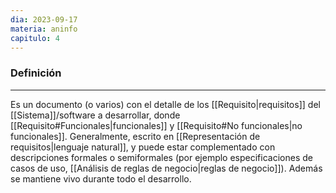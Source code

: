 ```yaml
---
dia: 2023-09-17
materia: aninfo
capitulo: 4
---
```

### Definición
---
Es un documento (o varios) con el detalle de los [[Requisito|requisitos]] del [[Sistema]]/software a desarrollar, donde [[Requisito#Funcionales|funcionales]] y [[Requisito#No funcionales|no funcionales]]. Generalmente, escrito en [[Representación de requisitos|lenguaje natural]], y puede estar complementado con descripciones formales o semiformales (por ejemplo especificaciones de casos de uso, [[Análisis de reglas de negocio|reglas de negocio]]). Además se mantiene vivo durante todo el desarrollo.